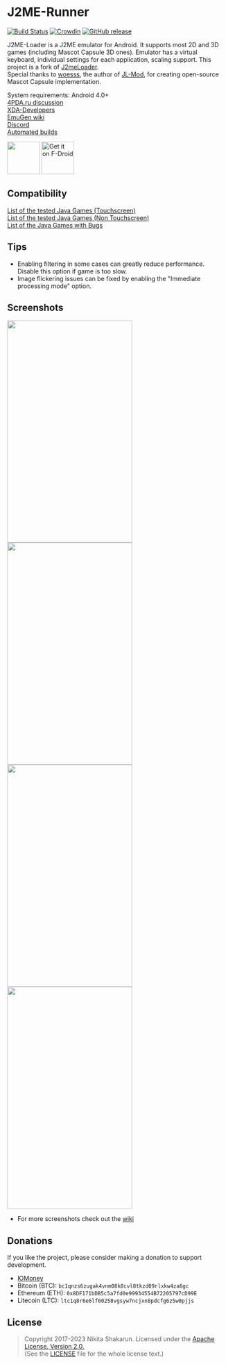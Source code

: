 # J2ME-Runner 

[![Build Status](https://app.bitrise.io/app/d9254be52c74982a/status.svg?token=DIHxcpAPIg0VXSHpeXsHHA&branch=master)](https://app.bitrise.io/app/d9254be52c74982a)
[![Crowdin](https://d322cqt584bo4o.cloudfront.net/j2me-loader/localized.svg)](https://crowdin.com/project/j2me-loader)
[![GitHub release](https://img.shields.io/github/release/nikita36078/J2ME-Loader.svg)](https://github.com/nikita36078/J2ME-Loader/releases)

J2ME-Loader is a J2ME emulator for Android. It supports most 2D and 3D games (including Mascot Capsule 3D ones). Emulator has a virtual keyboard, individual settings for each application, scaling support.
This project is a fork of [J2meLoader](https://github.com/NaikSoftware/J2meLoader).  
Special thanks to [woesss](https://github.com/woesss), the author of [JL-Mod](https://github.com/woesss/JL-Mod), for creating open-source Mascot Capsule implementation.

System requirements: Android 4.0+  
[4PDA.ru discussion](http://4pda.ru/forum/index.php?showtopic=824201)  
[XDA-Developers](https://forum.xda-developers.com/android/apps-games/app-j2me-loader-t3777889)  
[EmuGen wiki](https://emulation.gametechwiki.com/index.php/J2ME_Loader)  
[Discord](https://discord.gg/Ag4rcpz)  
[Automated builds](https://install.appcenter.ms/users/nikita36078/apps/j2me-loader/distribution_groups/testers)

<a href="https://play.google.com/store/apps/details?id=ru.playsoftware.j2meloader">
<img src="https://play.google.com/intl/en_us/badges/images/generic/en_badge_web_generic.png" height="75"></a>
<a href="https://f-droid.org/app/ru.playsoftware.j2meloader">
<img src="https://f-droid.org/badge/get-it-on.png" alt="Get it on F-Droid" height="75"></a>

## Compatibility
[List of the tested Java Games (Touchscreen)](https://github.com/nikita36078/J2ME-Loader/wiki/List-of-Tested-Java-Games-(Touchscreen))  
[List of the tested Java Games (Non Touchscreen)](https://github.com/nikita36078/J2ME-Loader/wiki/List-of-Tested-Java-Games-(Non-Touchscreen))  
[List of the Java Games with Bugs](https://github.com/nikita36078/J2ME-Loader/wiki/List-of-Java-Games-with-Bugs)

## Tips
 - Enabling filtering in some cases can greatly reduce performance. Disable this option if game is too slow.
 - Image flickering issues can be fixed by enabling the "Immediate processing mode" option.

## Screenshots

<img src="/screenshots/screen.jpg" width="288" height="512"> <img src="/screenshots/screen2.jpg" width="288" height="512">
<img src="/screenshots/screen3.jpg" width="288" height="512"> <img src="/screenshots/screen4.jpg" width="288" height="512">
* For more screenshots check out the [wiki](https://emulation.gametechwiki.com/index.php/J2ME_Loader#Screenshots)

## Donations
If you like the project, please consider making a donation to support development.
 - [ЮMoney](https://yoomoney.ru/to/41001670387745)
 - Bitcoin (BTC):  `bc1qnzs6zugak4vnm08k8cvl8tkzd09rlxkw4za6gc`
 - Ethereum (ETH): `0x8DF171bDB5c5a7fd0e99934554B72205797cD99E`
 - Litecoin (LTC): `ltc1q8r6e6lf60258vgsyw7ncjxn8pdcfg6z5w0pjjs`

## License
> Copyright 2017-2023 Nikita Shakarun.
> Licensed under the [Apache License, Version 2.0.](http://www.apache.org/licenses/LICENSE-2.0)  
> (See the [LICENSE](https://github.com/nikita36078/J2ME-Loader/blob/master/LICENSE) file for the whole license text.)

